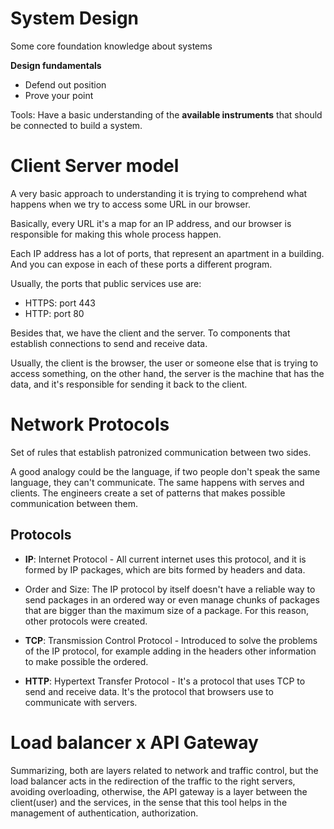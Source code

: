 # System Design

Some core foundation knowledge about systems

**Design fundamentals**

- Defend out position
- Prove your point

Tools: Have a basic understanding of the **available instruments** that should be connected to build a system.

# Client Server model

A very basic approach to understanding it is trying to comprehend what happens when we try to access some URL in our browser.

Basically, every URL it's a map for an IP address, and our browser is responsible for making this whole process happen.

Each IP address has a lot of ports, that represent an apartment in a building. And you can expose in each of these ports a different program.

Usually, the ports that public services use are:

- HTTPS: port 443
- HTTP: port 80

Besides that, we have the client and the server. To components that establish connections to send and receive data.

Usually, the client is the browser, the user or someone else that is trying to access something, on the other hand, the server is the machine that has the data, and it's responsible for sending it back to the client.

# Network Protocols

Set of rules that establish patronized communication between two sides.

A good analogy could be the language, if two people don't speak the same language, they can't communicate. The same happens with serves and clients. The engineers create a set of patterns that makes possible communication between them.

## Protocols

- **IP**: Internet Protocol - All current internet uses this protocol, and it is formed by IP packages, which are bits formed by headers and data.

- Order and Size: The IP protocol by itself doesn't have a reliable way to send packages in an ordered way or even manage chunks of packages that are bigger than the maximum size of a package. For this reason, other protocols were created.

- **TCP**: Transmission Control Protocol - Introduced to solve the problems of the IP protocol, for example adding in the headers other information to make possible the ordered.

- **HTTP**: Hypertext Transfer Protocol - It's a protocol that uses TCP to send and receive data. It's the protocol that browsers use to communicate with servers.

# Load balancer x API Gateway

Summarizing, both are layers related to network and traffic control, but the load balancer acts in the redirection of the traffic to the right servers, avoiding overloading, otherwise, the API gateway is a layer between the client(user) and the services, in the sense that this tool helps in the management of authentication, authorization.
